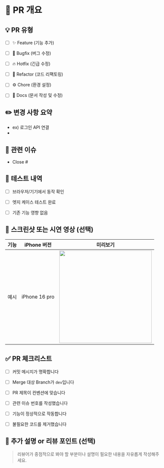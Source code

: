 <!--
PR 제목 작성 가이드:
[라벨명/#이슈번호] 작업한 내용 요약
예: [Feature/#123] 로그인 페이지 구현
-->

# 🚀 PR 개요
<!-- 어떤 작업을 하셨나요? 아래에 한 줄로 설명해주세요. -->
> 


## 💡 PR 유형
<!-- 아래에서 해당하는 항목에 [x] 표시해주세요 -->
- [ ] ✨ Feature (기능 추가)
- [ ] 🐞 Bugfix (버그 수정)
- [ ] 🔥 Hotfix (긴급 수정)
- [ ] 🔧 Refactor (코드 리팩토링)
- [ ] ⚙️ Chore (환경 설정)
- [ ] 📝 Docs (문서 작성 및 수정)


## ✏️ 변경 사항 요약
<!-- 주요 수정 사항이나 개발 내용을 요약해주세요 -->
- ex) 로그인 API 연결
- 


## 🔗 관련 이슈
<!-- 이 PR과 연결된 이슈 번호를 명시해주세요 (자동으로 Close 처리됨) -->
- Close #


## 🧪 테스트 내역
- [ ] 브라우저/기기에서 동작 확인
- [ ] 엣지 케이스 테스트 완료
- [ ] 기존 기능 영향 없음


## 🎨 스크린샷 또는 시연 영상 (선택)
<!-- UI 변경사항이 있다면 이미지나 GIF를 첨부해주세요 -->
|기능|iPhone 버전|미리보기|
|:--:|:--:|:--:|
|예시|iPhone 16 pro|<img src="https://..." width="300" />|


## ✅ PR 체크리스트
- [ ] 커밋 메시지가 명확합니다
- [ ] Merge 대상 Branch가 `dev`입니다
- [ ] PR 제목이 컨벤션에 맞습니다
- [ ] 관련 이슈 번호를 작성했습니다
- [ ] 기능이 정상적으로 작동합니다
- [ ] 불필요한 코드를 제거했습니다


## 💬 추가 설명 or 리뷰 포인트 (선택)
> 리뷰어가 중점적으로 봐야 할 부분이나 설명이 필요한 내용을 자유롭게 작성해주세요.
